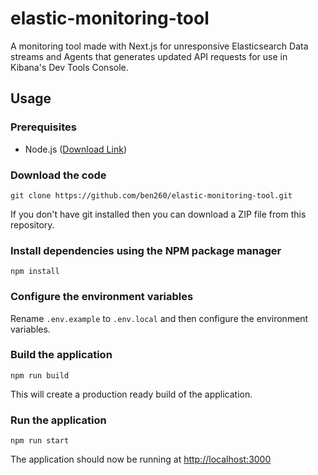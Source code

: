 # elastic-monitoring-tool

A monitoring tool made with Next.js for unresponsive Elasticsearch Data streams and Agents that generates updated API requests for use in Kibana's Dev Tools Console.

## Usage

### Prerequisites

- Node.js ([Download Link](https://nodejs.org/en/download))

### Download the code

`git clone https://github.com/ben260/elastic-monitoring-tool.git`

If you don't have git installed then you can download a ZIP file from this repository.

### Install dependencies using the NPM package manager

`npm install`

### Configure the environment variables

Rename `.env.example` to `.env.local` and then configure the environment variables.

### Build the application

`npm run build`

This will create a production ready build of the application.

### Run the application

`npm run start`

The application should now be running at [http://localhost:3000](http://localhost:3000)
